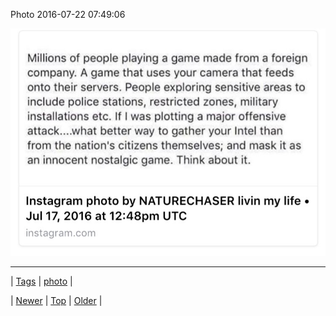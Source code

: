 <!--
title: Photo 2016-07-22 07
date: 2020-06-28T15:27:00.122Z
tags: photo
-->


Photo 2016-07-22 07:49:06

![](147788607409-0.jpg)

<!--BOTTOM-POST-NAVIGATION-->
---

| [Tags](tags.md) | [photo](tag-photo.md) |

| [Newer](147760849049.md) | [Top](index.md) | [Older](147794911874.md) |
